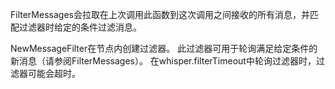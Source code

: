 FilterMessages会拉取在上次调用此函数到这次调用之间接收的所有消息，并匹配过滤器时给定的条件过滤消息。

NewMessageFilter在节点内创建过滤器。 此过滤器可用于轮询满足给定条件的新消息（请参阅FilterMessages）。 在whisper.filterTimeout中轮询过滤器时，过滤器可能会超时。
